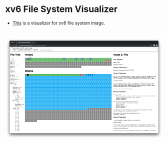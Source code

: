 # xv6 File System Visualizer

- [This](https://shawnzhong.github.io/xv6-file-system-visualizer/) is a visualizer for xv6 file system image.

# ![screenshot](screenshot.png)

